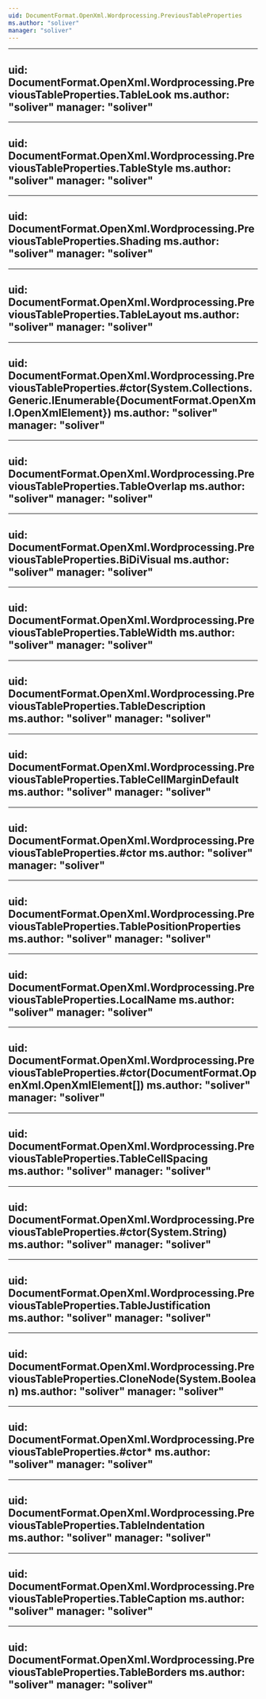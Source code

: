 ```yaml
---
uid: DocumentFormat.OpenXml.Wordprocessing.PreviousTableProperties
ms.author: "soliver"
manager: "soliver"
---
```


---
uid: DocumentFormat.OpenXml.Wordprocessing.PreviousTableProperties.TableLook
ms.author: "soliver"
manager: "soliver"
---

---
uid: DocumentFormat.OpenXml.Wordprocessing.PreviousTableProperties.TableStyle
ms.author: "soliver"
manager: "soliver"
---

---
uid: DocumentFormat.OpenXml.Wordprocessing.PreviousTableProperties.Shading
ms.author: "soliver"
manager: "soliver"
---

---
uid: DocumentFormat.OpenXml.Wordprocessing.PreviousTableProperties.TableLayout
ms.author: "soliver"
manager: "soliver"
---

---
uid: DocumentFormat.OpenXml.Wordprocessing.PreviousTableProperties.#ctor(System.Collections.Generic.IEnumerable{DocumentFormat.OpenXml.OpenXmlElement})
ms.author: "soliver"
manager: "soliver"
---

---
uid: DocumentFormat.OpenXml.Wordprocessing.PreviousTableProperties.TableOverlap
ms.author: "soliver"
manager: "soliver"
---

---
uid: DocumentFormat.OpenXml.Wordprocessing.PreviousTableProperties.BiDiVisual
ms.author: "soliver"
manager: "soliver"
---

---
uid: DocumentFormat.OpenXml.Wordprocessing.PreviousTableProperties.TableWidth
ms.author: "soliver"
manager: "soliver"
---

---
uid: DocumentFormat.OpenXml.Wordprocessing.PreviousTableProperties.TableDescription
ms.author: "soliver"
manager: "soliver"
---

---
uid: DocumentFormat.OpenXml.Wordprocessing.PreviousTableProperties.TableCellMarginDefault
ms.author: "soliver"
manager: "soliver"
---

---
uid: DocumentFormat.OpenXml.Wordprocessing.PreviousTableProperties.#ctor
ms.author: "soliver"
manager: "soliver"
---

---
uid: DocumentFormat.OpenXml.Wordprocessing.PreviousTableProperties.TablePositionProperties
ms.author: "soliver"
manager: "soliver"
---

---
uid: DocumentFormat.OpenXml.Wordprocessing.PreviousTableProperties.LocalName
ms.author: "soliver"
manager: "soliver"
---

---
uid: DocumentFormat.OpenXml.Wordprocessing.PreviousTableProperties.#ctor(DocumentFormat.OpenXml.OpenXmlElement[])
ms.author: "soliver"
manager: "soliver"
---

---
uid: DocumentFormat.OpenXml.Wordprocessing.PreviousTableProperties.TableCellSpacing
ms.author: "soliver"
manager: "soliver"
---

---
uid: DocumentFormat.OpenXml.Wordprocessing.PreviousTableProperties.#ctor(System.String)
ms.author: "soliver"
manager: "soliver"
---

---
uid: DocumentFormat.OpenXml.Wordprocessing.PreviousTableProperties.TableJustification
ms.author: "soliver"
manager: "soliver"
---

---
uid: DocumentFormat.OpenXml.Wordprocessing.PreviousTableProperties.CloneNode(System.Boolean)
ms.author: "soliver"
manager: "soliver"
---

---
uid: DocumentFormat.OpenXml.Wordprocessing.PreviousTableProperties.#ctor*
ms.author: "soliver"
manager: "soliver"
---

---
uid: DocumentFormat.OpenXml.Wordprocessing.PreviousTableProperties.TableIndentation
ms.author: "soliver"
manager: "soliver"
---

---
uid: DocumentFormat.OpenXml.Wordprocessing.PreviousTableProperties.TableCaption
ms.author: "soliver"
manager: "soliver"
---

---
uid: DocumentFormat.OpenXml.Wordprocessing.PreviousTableProperties.TableBorders
ms.author: "soliver"
manager: "soliver"
---
